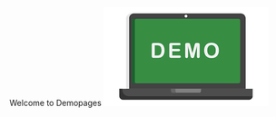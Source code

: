 
<!-- ![Demo](https://github.com/mhd8a/demopages/blob/214b388c58816ae95ac4858ca16d150d2d913dd6/docs/images/download.png) -->
Welcome to Demopages
![overview](images/download.png)

<!-- ![bosch_logo](images/bosch_logo.png)
![download](images/download.png)
![Files](images/files.png)
![sonarqube](images/sonarqube.png) -->
